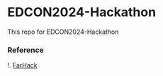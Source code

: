 # EDCON2024-Hackathon
This repo for EDCON2024-Hackathon

### Reference
!. [FarHack](https://farhack.xyz/hackathons/edcon-2024)